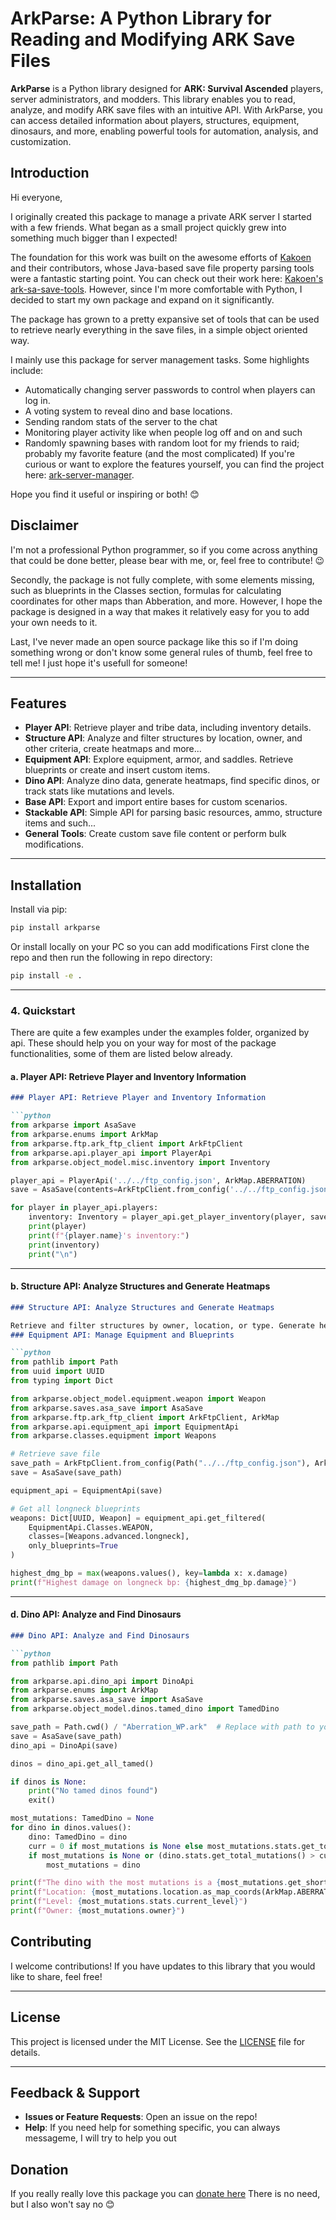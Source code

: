 # ArkParse: A Python Library for Reading and Modifying ARK Save Files

**ArkParse** is a Python library designed for **ARK: Survival Ascended** players, server administrators, and modders. This library enables you to read, analyze, and modify ARK save files with an intuitive API. With ArkParse, you can access detailed information about players, structures, equipment, dinosaurs, and more, enabling powerful tools for automation, analysis, and customization.

## Introduction
Hi everyone,

I originally created this package to manage a private ARK server I started with a few friends. What began as a small project quickly grew into something much bigger than I expected!

The foundation for this work was built on the awesome efforts of [Kakoen](https://github.com/Kakoen) and their contributors, whose Java-based save file property parsing tools were a fantastic starting point. You can check out their work here: [Kakoen's ark-sa-save-tools](https://github.com/Kakoen/ark-sa-save-tools). However, since I'm more comfortable with Python, I decided to start my own package and expand on it significantly.

The package has grown to a pretty expansive set of tools that can be used to retrieve nearly everything in the save files, in a simple object oriented way.

I mainly use this package for server management tasks. Some highlights include:

 - Automatically changing server passwords to control when players can log in.
 - A voting system to reveal dino and base locations.
 - Sending random stats of the server to the chat
 - Monitoring player activity like when people log off and on and such
 - Randomly spawning bases with random loot for my friends to raid; probably my favorite feature (and the most complicated)
If you're curious or want to explore the features yourself, you can find the project here: [ark-server-manager](https://github.com/VincentHenauGithub/ark-server-manager).

Hope you find it useful or inspiring or both! 😊

## Disclaimer
I'm not a professional Python programmer, so if you come across anything that could be done better, please bear with me, or, feel free to contribute! 😉

Secondly, the package is not fully complete, with some elements missing, such as blueprints in the Classes section, formulas for calculating coordinates for other maps than Abberation, and more. However, I hope the package is designed in a way that makes it relatively easy for you to add your own needs to it.

Last, I've never made an open source package like this so if I'm doing something wrong or don't know some general rules of thumb, feel free to tell me!
I just hope it's usefull for someone!

---
## Features

- **Player API**: Retrieve player and tribe data, including inventory details.
- **Structure API**: Analyze and filter structures by location, owner, and other criteria, create heatmaps and more...
- **Equipment API**: Explore equipment, armor, and saddles. Retrieve blueprints or create and insert custom items.
- **Dino API**: Analyze dino data, generate heatmaps, find specific dinos, or track stats like mutations and levels.
- **Base API**: Export and import entire bases for custom scenarios.
- **Stackable API**: Simple API for parsing basic resources, ammo, structure items and such...
- **General Tools**: Create custom save file content or perform bulk modifications.

---
## Installation

Install via pip:

```bash
pip install arkparse
```

Or install locally on your PC so you can add modifications
First clone the repo and then run the following in repo directory:
```bash
pip install -e .
```
---

### 4. **Quickstart**

There are quite a few examples under the examples folder, organized by api. These should help you on your way for most of the package functionalities, some of them are listed below already.

#### a. **Player API: Retrieve Player and Inventory Information**

```markdown
### Player API: Retrieve Player and Inventory Information

```python
from arkparse import AsaSave
from arkparse.enums import ArkMap
from arkparse.ftp.ark_ftp_client import ArkFtpClient
from arkparse.api.player_api import PlayerApi
from arkparse.object_model.misc.inventory import Inventory

player_api = PlayerApi('../../ftp_config.json', ArkMap.ABERRATION)
save = AsaSave(contents=ArkFtpClient.from_config('../../ftp_config.json', ArkMap.ABERRATION).download_save_file())

for player in player_api.players:
    inventory: Inventory = player_api.get_player_inventory(player, save)
    print(player)
    print(f"{player.name}'s inventory:")
    print(inventory)
    print("\n")
```
---

#### b. **Structure API: Analyze Structures and Generate Heatmaps**

```markdown
### Structure API: Analyze Structures and Generate Heatmaps

Retrieve and filter structures by owner, location, or type. Generate heatmaps for visualization and analysis.
### Equipment API: Manage Equipment and Blueprints

```python
from pathlib import Path
from uuid import UUID
from typing import Dict

from arkparse.object_model.equipment.weapon import Weapon
from arkparse.saves.asa_save import AsaSave
from arkparse.ftp.ark_ftp_client import ArkFtpClient, ArkMap
from arkparse.api.equipment_api import EquipmentApi
from arkparse.classes.equipment import Weapons

# Retrieve save file
save_path = ArkFtpClient.from_config(Path("../../ftp_config.json"), ArkMap.ABERRATION).download_save_file(Path.cwd())
save = AsaSave(save_path)

equipment_api = EquipmentApi(save)

# Get all longneck blueprints
weapons: Dict[UUID, Weapon] = equipment_api.get_filtered(
    EquipmentApi.Classes.WEAPON,
    classes=[Weapons.advanced.longneck],
    only_blueprints=True
)

highest_dmg_bp = max(weapons.values(), key=lambda x: x.damage)
print(f"Highest damage on longneck bp: {highest_dmg_bp.damage}")
```

---

#### d. **Dino API: Analyze and Find Dinosaurs**

```markdown
### Dino API: Analyze and Find Dinosaurs

```python
from pathlib import Path

from arkparse.api.dino_api import DinoApi
from arkparse.enums import ArkMap
from arkparse.saves.asa_save import AsaSave
from arkparse.object_model.dinos.tamed_dino import TamedDino

save_path = Path.cwd() / "Aberration_WP.ark"  # Replace with path to your save file
save = AsaSave(save_path)
dino_api = DinoApi(save)

dinos = dino_api.get_all_tamed()

if dinos is None:
    print("No tamed dinos found")
    exit()

most_mutations: TamedDino = None
for dino in dinos.values():
    dino: TamedDino = dino
    curr = 0 if most_mutations is None else most_mutations.stats.get_total_mutations()
    if most_mutations is None or (dino.stats.get_total_mutations() > curr):
        most_mutations = dino

print(f"The dino with the most mutations is a {most_mutations.get_short_name()} with {int(most_mutations.stats.get_total_mutations())} mutations")
print(f"Location: {most_mutations.location.as_map_coords(ArkMap.ABERRATION)}")
print(f"Level: {most_mutations.stats.current_level}")
print(f"Owner: {most_mutations.owner}")
```
## Contributing

I welcome contributions! If you have updates to this library that you would like to share, feel free!

---

## License

This project is licensed under the MIT License. See the [LICENSE](LICENSE) file for details.

---
## Feedback & Support

- **Issues or Feature Requests**: Open an issue on the repo!
- **Help**: If you need help for something specific, you can always messageme, I will try to help you out

## Donation

If you really really love this package you can [donate here](https://www.paypal.com/donate/?hosted_button_id=BV63CTDUW7PKQ)
There is no need, but I also won't say no 😊


